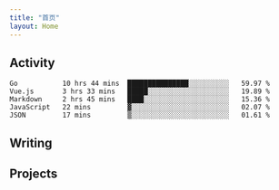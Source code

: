 ```yaml
---
title: "首页"
layout: Home
---
```


## Activity
<!--START_SECTION:waka-->
```text
Go           10 hrs 44 mins  ███████████████░░░░░░░░░░   59.97 % 
Vue.js       3 hrs 33 mins   █████░░░░░░░░░░░░░░░░░░░░   19.89 % 
Markdown     2 hrs 45 mins   ████░░░░░░░░░░░░░░░░░░░░░   15.36 % 
JavaScript   22 mins         ▓░░░░░░░░░░░░░░░░░░░░░░░░   02.07 % 
JSON         17 mins         ▒░░░░░░░░░░░░░░░░░░░░░░░░   01.61 % 
```
<!--END_SECTION:waka-->

## Writing
<PindedPosts />

## Projects
<Projects />

